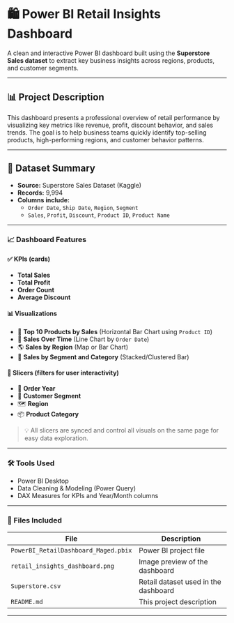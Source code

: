 # 🛍️ **Power BI Retail Insights Dashboard**

A clean and interactive Power BI dashboard built using the **Superstore Sales dataset** to extract key business insights across regions, products, and customer segments.

---

## 📊 **Project Description**

This dashboard presents a professional overview of retail performance by visualizing key metrics like revenue, profit, discount behavior, and sales trends. The goal is to help business teams quickly identify top-selling products, high-performing regions, and customer behavior patterns.

---

## 🧾 **Dataset Summary**

* **Source:** Superstore Sales Dataset (Kaggle)
* **Records:** 9,994
* **Columns include:**
  * `Order Date`, `Ship Date`, `Region`, `Segment`
  * `Sales`, `Profit`, `Discount`, `Product ID`, `Product Name`

---

### 📈 **Dashboard Features**

#### ✅ KPIs (cards)

* **Total Sales**
* **Total Profit**
* **Order Count**
* **Average Discount**

#### 📊 Visualizations

* 📍 **Top 10 Products by Sales** (Horizontal Bar Chart using `Product ID`)
* 📅 **Sales Over Time** (Line Chart by `Order Date`)
* 🌎 **Sales by Region** (Map or Bar Chart)
* 🎯 **Sales by Segment and Category** (Stacked/Clustered Bar)

#### 🔄 Slicers (filters for user interactivity)

* 📆 **Order Year**
* 🧍 **Customer Segment**
* 🗺️ **Region**
* 📦 **Product Category**

> 💡 All slicers are synced and control all visuals on the same page for easy data exploration.

---

### 🛠️ Tools Used

* Power BI Desktop
* Data Cleaning & Modeling (Power Query)
* DAX Measures for KPIs and Year/Month columns

---

### 📁 Files Included

| File                                   | Description                          |
| -------------------------------------- | ------------------------------------ |
| `PowerBI_RetailDashboard_Maged.pbix` | Power BI project file                |
| `retail_insights_dashboard.png`      | Image preview of the dashboard       |
| `Superstore.csv`                     | Retail dataset used in the dashboard |
| `README.md`                          | This project description             |

---


